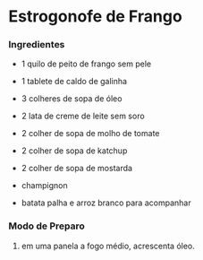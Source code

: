 # Estrogonofe de Frango

### Ingredientes

- 1 quilo de peito de frango sem pele

- 1 tablete de caldo de galinha 

- 3 colheres de sopa de óleo 

- 2 lata de creme de leite sem soro 

- 2 colher de sopa de molho de tomate 

- 2 colher de sopa de katchup

- 2 colher de sopa de mostarda 

- champignon

- batata palha e arroz branco para acompanhar 



### Modo de Preparo

1. em uma panela a fogo médio, acrescenta óleo.